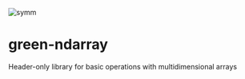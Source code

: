 ![symm](https://github.com/Green-Phys/green-ndarrays/actions/workflows/test.yaml/badge.svg)

# green-ndarray
Header-only library for basic operations with multidimensional arrays 
